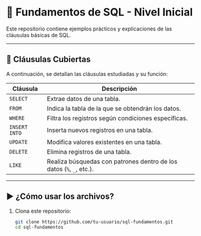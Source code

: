 # 🐣 Fundamentos de SQL - Nivel Inicial

Este repositorio contiene ejemplos prácticos y explicaciones de las cláusulas básicas de SQL.

---

## 📌 Cláusulas Cubiertas

A continuación, se detallan las cláusulas estudiadas y su función:

| Cláusula       | Descripción                                                                 |
|----------------|------------------------------------------------------------------------------|
| `SELECT`       | Extrae datos de una tabla.                                                   |
| `FROM`         | Indica la tabla de la que se obtendrán los datos.                           |
| `WHERE`        | Filtra los registros según condiciones específicas.                          |
| `INSERT INTO`  | Inserta nuevos registros en una tabla.                                       |
| `UPDATE`       | Modifica valores existentes en una tabla.                                    |
| `DELETE`       | Elimina registros de una tabla.                                              |
| `LIKE`         | Realiza búsquedas con patrones dentro de los datos (`%`, `_`, etc.).         |

---

## ▶️ ¿Cómo usar los archivos?

1. Clona este repositorio:

   ```bash
   git clone https://github.com/tu-usuario/sql-fundamentos.git
   cd sql-fundamentos
